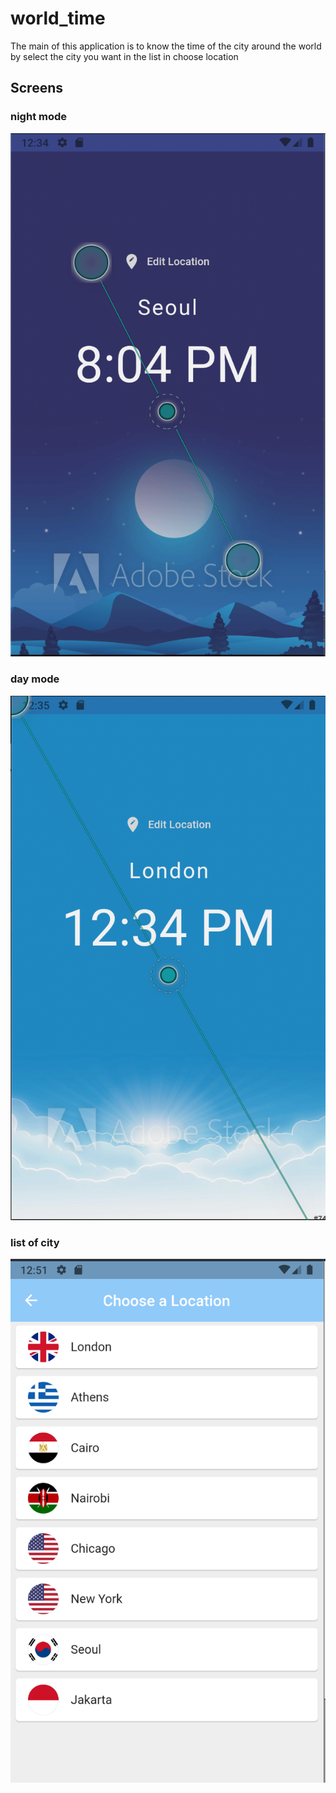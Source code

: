 # world_time

The main of this application is to know the time of the city around the world by select the city you want in the list in choose location

## Screens
### night mode
![](./capture/1.png)
### day mode
![](./capture/2.png)
### list of city
![](./capture/3.png)